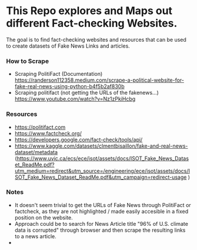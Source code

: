# This Repo explores and Maps out different Fact-checking Websites.

The goal is to find fact-checking websites and resources that can be used to create datasets of Fake News Links and articles.



### How to Scrape
+ Scraping PolitiFact (Documentation) https://randerson112358.medium.com/scrape-a-political-website-for-fake-real-news-using-python-b4f5b2af830b
+ Scraping politifact (not getting the URLs of the fakenews...) https://www.youtube.com/watch?v=Nz1zPkiHcbg


### Resources

+ https://politifact.com
+ https://www.factcheck.org/
+ https://developers.google.com/fact-check/tools/api/
+ https://www.kaggle.com/datasets/clmentbisaillon/fake-and-real-news-dataset/metadata (https://www.uvic.ca/ecs/ece/isot/assets/docs/ISOT_Fake_News_Dataset_ReadMe.pdf?utm_medium=redirect&utm_source=/engineering/ece/isot/assets/docs/ISOT_Fake_News_Dataset_ReadMe.pdf&utm_campaign=redirect-usage
)


### Notes

+ It doesn't seem trivial to get the URLs of Fake News through PolitiFact or factcheck, as they are not highlighted / made easily accesible in a fixed position on the website.
+ Approach could be to search for News Article title "96% of U.S. climate data is corrupted" through browser and then scrape the resulting links to a news article.
+ 